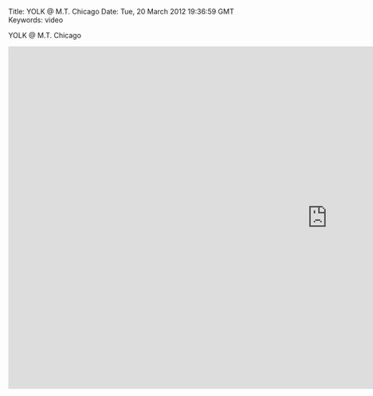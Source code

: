 Title: YOLK @ M.T. Chicago
Date: Tue, 20 March 2012 19:36:59 GMT
Keywords: video

YOLK @ M.T. Chicago

<iframe src="http://player.vimeo.com/video/45660333?badge=0&amp;color=ffffff&amp;autoplay=1" width="1280" height="689" frameborder="0" webkitAllowFullScreen mozallowfullscreen allowFullScreen></iframe>

